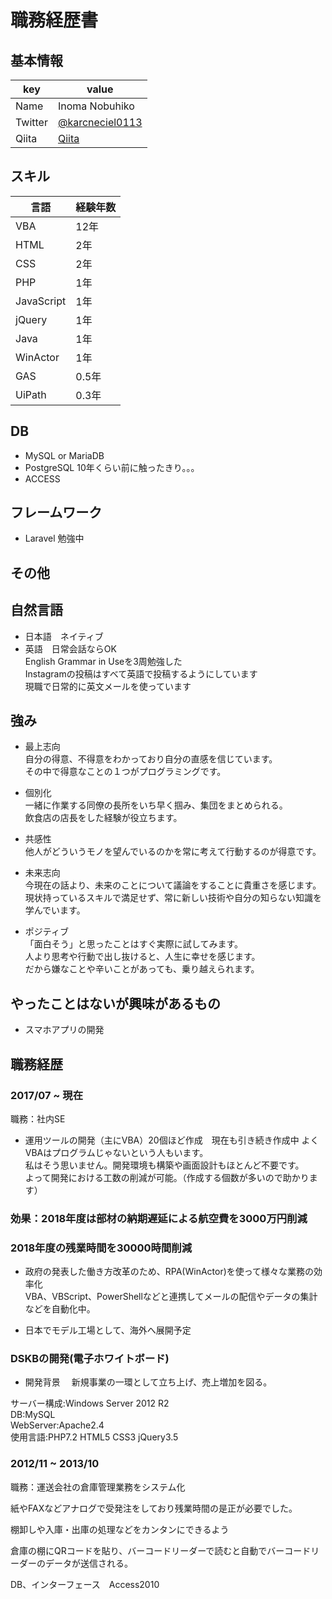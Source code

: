 # 職務経歴書

## 基本情報

|key|value|
|---|-----|
|Name|Inoma Nobuhiko|
|Twitter|[@karcneciel0113](https://twitter.com/karcenciel0113)|
|Qiita|[Qiita](https://qiita.com/karcenciel0113)|



## スキル
|言語|経験年数|
|-----|-----|
|VBA|12年|
|HTML|2年|
|CSS|2年|
|PHP|1年| 
|JavaScript|1年|
|jQuery|1年|
|Java|1年|
|WinActor|1年|
|GAS|0.5年|
|UiPath|0.3年|



## DB
- MySQL or MariaDB
- PostgreSQL 10年くらい前に触ったきり。。。
- ACCESS


## フレームワーク
- Laravel 勉強中

## その他


## 自然言語
- 日本語　ネイティブ  
- 英語　日常会話ならOK  
 English Grammar in Useを3周勉強した  
 Instagramの投稿はすべて英語で投稿するようにしています  
 現職で日常的に英文メールを使っています  


## 強み
- 最上志向  
自分の得意、不得意をわかっており自分の直感を信じています。  
その中で得意なことの１つがプログラミングです。　
　
- 個別化  
一緒に作業する同僚の長所をいち早く掴み、集団をまとめられる。  
飲食店の店長をした経験が役立ちます。

- 共感性  
他人がどういうモノを望んでいるのかを常に考えて行動するのが得意です。  

- 未来志向  
今現在の話より、未来のことについて議論をすることに貴重さを感じます。  
現状持っているスキルで満足せず、常に新しい技術や自分の知らない知識を学んでいます。

- ポジティブ  
「面白そう」と思ったことはすぐ実際に試してみます。  
人より思考や行動で出し抜けると、人生に幸せを感じます。  
だから嫌なことや辛いことがあっても、乗り越えられます。  

 

## やったことはないが興味があるもの
- スマホアプリの開発



## 職務経歴

### 2017/07 ~ 現在

職務：社内SE

- 運用ツールの開発（主にVBA）20個ほど作成　現在も引き続き作成中
よくVBAはプログラムじゃないという人もいます。    
私はそう思いません。開発環境も構築や画面設計もほとんど不要です。  
よって開発における工数の削減が可能。（作成する個数が多いので助かります）


### 効果：2018年度は部材の納期遅延による航空費を3000万円削減
### 2018年度の残業時間を30000時間削減

- 政府の発表した働き方改革のため、RPA(WinActor)を使って様々な業務の効率化  
VBA、VBScript、PowerShellなどと連携してメールの配信やデータの集計などを自動化中。  

- 日本でモデル工場として、海外へ展開予定

### DSKBの開発(電子ホワイトボード)
- 開発背景
　新規事業の一環として立ち上げ、売上増加を図る。
 
サーバー構成:Windows Server 2012 R2  
DB:MySQL  
WebServer:Apache2.4  
使用言語:PHP7.2 HTML5 CSS3 jQuery3.5




### 2012/11 ~ 2013/10 

職務：運送会社の倉庫管理業務をシステム化

紙やFAXなどアナログで受発注をしており残業時間の是正が必要でした。

棚卸しや入庫・出庫の処理などをカンタンにできるよう  

倉庫の棚にQRコードを貼り、バーコードリーダーで読むと自動でバーコードリーダーのデータが送信される。

DB、インターフェース　Access2010






 
